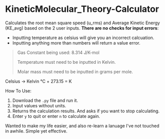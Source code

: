 # KineticMolecular_Theory-Calculator

Calculates the root mean square speed (u_rms) and Average Kinetic Energy (KE_avg) based on the 2 user inputs. **There are no checks for input errors**:
- Inputting temperature as celsius will give you an incorrect calcuation.
- Inputting anything more than numbers will return a value error.

> Gas Constant being used: 8.314 J/K-mol
>
> Temperature must need to be inputted in Kelvin.
>
> Molar mass must need to be inputted in grams per mole.

Celsius -> Kelvin
℃ + 273.15 = K

How To Use:
1. Download the `.py` file and run it.
2. Input values without units.
3. Returns the calculation results. And asks if you want to stop calculating.
4. Enter `y` to quit or enter `n` to calculate again.


Wanted to make my life easier, and also re-learn a lanuage I've not touched in awhile. Simple yet effective.

